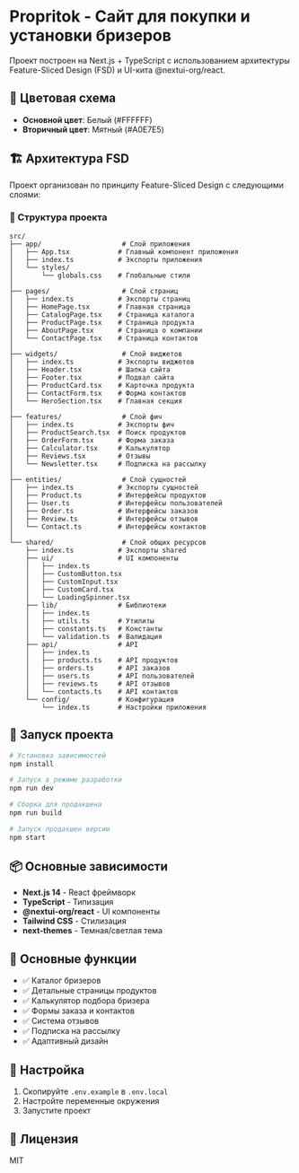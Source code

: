 # Propritok - Сайт для покупки и установки бризеров

Проект построен на Next.js + TypeScript с использованием архитектуры Feature-Sliced Design (FSD) и UI-кита @nextui-org/react.

## 🎨 Цветовая схема

- **Основной цвет**: Белый (#FFFFFF)
- **Вторичный цвет**: Мятный (#A0E7E5)

## 🏗️ Архитектура FSD

Проект организован по принципу Feature-Sliced Design с следующими слоями:

### 📁 Структура проекта

```
src/
├── app/                    # Слой приложения
│   ├── App.tsx            # Главный компонент приложения
│   ├── index.ts           # Экспорты приложения
│   └── styles/
│       └── globals.css    # Глобальные стили
│
├── pages/                  # Слой страниц
│   ├── index.ts           # Экспорты страниц
│   ├── HomePage.tsx       # Главная страница
│   ├── CatalogPage.tsx    # Страница каталога
│   ├── ProductPage.tsx    # Страница продукта
│   ├── AboutPage.tsx      # Страница о компании
│   └── ContactPage.tsx    # Страница контактов
│
├── widgets/                # Слой виджетов
│   ├── index.ts           # Экспорты виджетов
│   ├── Header.tsx         # Шапка сайта
│   ├── Footer.tsx         # Подвал сайта
│   ├── ProductCard.tsx    # Карточка продукта
│   ├── ContactForm.tsx    # Форма контактов
│   └── HeroSection.tsx    # Главная секция
│
├── features/               # Слой фич
│   ├── index.ts           # Экспорты фич
│   ├── ProductSearch.tsx  # Поиск продуктов
│   ├── OrderForm.tsx      # Форма заказа
│   ├── Calculator.tsx     # Калькулятор
│   ├── Reviews.tsx        # Отзывы
│   └── Newsletter.tsx     # Подписка на рассылку
│
├── entities/               # Слой сущностей
│   ├── index.ts           # Экспорты сущностей
│   ├── Product.ts         # Интерфейсы продуктов
│   ├── User.ts            # Интерфейсы пользователей
│   ├── Order.ts           # Интерфейсы заказов
│   ├── Review.ts          # Интерфейсы отзывов
│   └── Contact.ts         # Интерфейсы контактов
│
└── shared/                 # Слой общих ресурсов
    ├── index.ts           # Экспорты shared
    ├── ui/                # UI компоненты
    │   ├── index.ts
    │   ├── CustomButton.tsx
    │   ├── CustomInput.tsx
    │   ├── CustomCard.tsx
    │   └── LoadingSpinner.tsx
    ├── lib/               # Библиотеки
    │   ├── index.ts
    │   ├── utils.ts       # Утилиты
    │   ├── constants.ts   # Константы
    │   └── validation.ts  # Валидация
    ├── api/               # API
    │   ├── index.ts
    │   ├── products.ts    # API продуктов
    │   ├── orders.ts      # API заказов
    │   ├── users.ts       # API пользователей
    │   ├── reviews.ts     # API отзывов
    │   └── contacts.ts    # API контактов
    └── config/            # Конфигурация
        └── index.ts       # Настройки приложения
```

## 🚀 Запуск проекта

```bash
# Установка зависимостей
npm install

# Запуск в режиме разработки
npm run dev

# Сборка для продакшена
npm run build

# Запуск продакшен версии
npm start
```

## 📦 Основные зависимости

- **Next.js 14** - React фреймворк
- **TypeScript** - Типизация
- **@nextui-org/react** - UI компоненты
- **Tailwind CSS** - Стилизация
- **next-themes** - Темная/светлая тема

## 🎯 Основные функции

- ✅ Каталог бризеров
- ✅ Детальные страницы продуктов
- ✅ Калькулятор подбора бризера
- ✅ Формы заказа и контактов
- ✅ Система отзывов
- ✅ Подписка на рассылку
- ✅ Адаптивный дизайн

## 🔧 Настройка

1. Скопируйте `.env.example` в `.env.local`
2. Настройте переменные окружения
3. Запустите проект

## 📝 Лицензия

MIT
